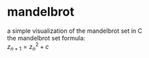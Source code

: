 # mandelbrot
a simple visualization of the mandelbrot set in C  
the mandelbrot set formula:  
$z_{n+1} = z_n^2 + c$
